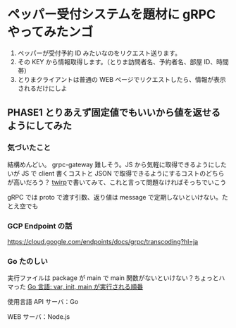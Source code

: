 # ペッパー受付システムを題材に gRPC やってみたンゴ

1.  ペッパーが受付予約 ID みたいなのをリクエスト送ります。
2.  その KEY から情報取得します。（とりま訪問者名、予約者名、部屋 ID、時間帯）
3.  とりまクライアントは普通の WEB ページでリクエストしたら、情報が表示されるだけにしよ

## PHASE1 とりあえず固定値でもいいから値を返せるようにしてみた

### 気づいたこと

結構めんどい。
grpc-gateway 難しそう。JS から気軽に取得できるようにしたいが
JS で client 書くコストと JSON で取得できるようにするコストのどちらが高いだろう？
[twirp](https://github.com/twitchtv/twirp)で書いてみて、これと言って問題なければそっちでいこう

gRPC では proto で渡す引数、返り値は message で定期しないといけない。たとえ空でも

### GCP Endpoint の話

https://cloud.google.com/endpoints/docs/grpc/transcoding?hl=ja

### Go たのしい

実行ファイルは package が main で main 関数がないといけない？ちょっとハマった
[Go 言語: var, init, main が実行される順番](https://qiita.com/suin/items/ab2db295742afcf02334)

使用言語
API サーバ：Go

WEB サーバ：Node.js
